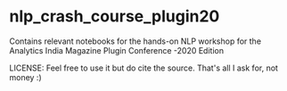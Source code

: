 # nlp_crash_course_plugin20
Contains relevant notebooks for the hands-on NLP workshop for the Analytics India Magazine Plugin Conference -2020 Edition

LICENSE: Feel free to use it but do cite the source. That's all I ask for, not money :)
